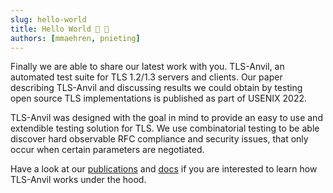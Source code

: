 ```yaml
---
slug: hello-world
title: Hello World 🚀 🎉
authors: [mmaehren, pnieting]
---
```


Finally we are able to share our latest work with you. TLS-Anvil, an automated test suite for TLS 1.2/1.3 servers and clients. Our paper describing TLS-Anvil and discussing results we could obtain by testing open source TLS implementations is published as part of USENIX 2022.

TLS-Anvil was designed with the goal in mind to provide an easy to use and extendible testing solution for TLS. We use combinatorial testing to be able discover hard observable RFC compliance and security issues, that only occur when certain parameters are negotiated.

Have a look at our [publications](/publications) and [docs](/docs/Quick-Start/index) if you are interested to learn how TLS-Anvil works under the hood.